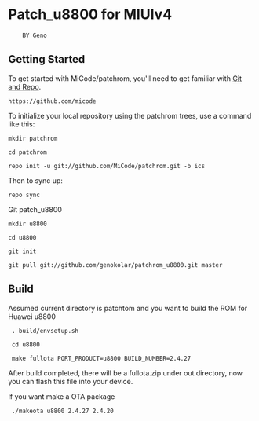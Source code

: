 Patch_u8800 for MIUIv4
===========
        BY Geno


Getting Started
---------------

To get started with MiCode/patchrom, you'll need to get
familiar with [Git and Repo](http://source.android.com/download/using-repo).

    https://github.com/micode

To initialize your local repository using the patchrom trees, use a command like this:

    mkdir patchrom

    cd patchrom

    repo init -u git://github.com/MiCode/patchrom.git -b ics

Then to sync up:

    repo sync

Git patch_u8800

    mkdir u8800

    cd u8800

    git init

    git pull git://github.com/genokolar/patchrom_u8800.git master


Build
--------

Assumed current directory is patchtom and you want to build the ROM for Huawei u8800


     . build/envsetup.sh

     cd u8800

     make fullota PORT_PRODUCT=u8800 BUILD_NUMBER=2.4.27

After build completed, there will be a fullota.zip under out directory, now you can flash this file into your device.


If you want make a OTA package

     ./makeota u8800 2.4.27 2.4.20
